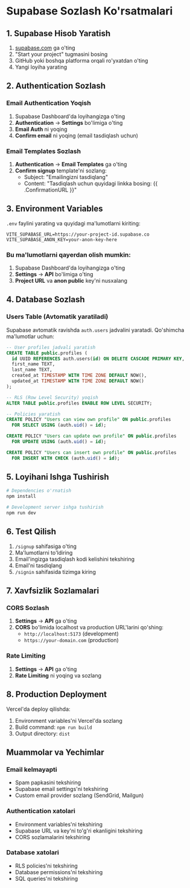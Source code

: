 # Supabase Sozlash Ko'rsatmalari

## 1. Supabase Hisob Yaratish

1. [supabase.com](https://supabase.com) ga o'ting
2. "Start your project" tugmasini bosing
3. GitHub yoki boshqa platforma orqali ro'yxatdan o'ting
4. Yangi loyiha yarating

## 2. Authentication Sozlash

### Email Authentication Yoqish
1. Supabase Dashboard'da loyihangizga o'ting
2. **Authentication** → **Settings** bo'limiga o'ting
3. **Email Auth** ni yoqing
4. **Confirm email** ni yoqing (email tasdiqlash uchun)

### Email Templates Sozlash
1. **Authentication** → **Email Templates** ga o'ting
2. **Confirm signup** template'ni sozlang:
   - Subject: "Emailingizni tasdiqlang"
   - Content: "Tasdiqlash uchun quyidagi linkka bosing: {{ .ConfirmationURL }}"

## 3. Environment Variables

`.env` faylini yarating va quyidagi ma'lumotlarni kiriting:

```env
VITE_SUPABASE_URL=https://your-project-id.supabase.co
VITE_SUPABASE_ANON_KEY=your-anon-key-here
```

### Bu ma'lumotlarni qayerdan olish mumkin:
1. Supabase Dashboard'da loyihangizga o'ting
2. **Settings** → **API** bo'limiga o'ting
3. **Project URL** va **anon public** key'ni nusxalang

## 4. Database Sozlash

### Users Table (Avtomatik yaratiladi)
Supabase avtomatik ravishda `auth.users` jadvalini yaratadi. Qo'shimcha ma'lumotlar uchun:

```sql
-- User profiles jadvali yaratish
CREATE TABLE public.profiles (
  id UUID REFERENCES auth.users(id) ON DELETE CASCADE PRIMARY KEY,
  first_name TEXT,
  last_name TEXT,
  created_at TIMESTAMP WITH TIME ZONE DEFAULT NOW(),
  updated_at TIMESTAMP WITH TIME ZONE DEFAULT NOW()
);

-- RLS (Row Level Security) yoqish
ALTER TABLE public.profiles ENABLE ROW LEVEL SECURITY;

-- Policies yaratish
CREATE POLICY "Users can view own profile" ON public.profiles
  FOR SELECT USING (auth.uid() = id);

CREATE POLICY "Users can update own profile" ON public.profiles
  FOR UPDATE USING (auth.uid() = id);

CREATE POLICY "Users can insert own profile" ON public.profiles
  FOR INSERT WITH CHECK (auth.uid() = id);
```

## 5. Loyihani Ishga Tushirish

```bash
# Dependencies o'rnatish
npm install

# Development server ishga tushirish
npm run dev
```

## 6. Test Qilish

1. `/signup` sahifasiga o'ting
2. Ma'lumotlarni to'ldiring
3. Email'ingizga tasdiqlash kodi kelishini tekshiring
4. Email'ni tasdiqlang
5. `/signin` sahifasida tizimga kiring

## 7. Xavfsizlik Sozlamalari

### CORS Sozlash
1. **Settings** → **API** ga o'ting
2. **CORS** bo'limida localhost va production URL'larini qo'shing:
   - `http://localhost:5173` (development)
   - `https://your-domain.com` (production)

### Rate Limiting
1. **Settings** → **API** ga o'ting
2. **Rate Limiting** ni yoqing va sozlang

## 8. Production Deployment

Vercel'da deploy qilishda:
1. Environment variables'ni Vercel'da sozlang
2. Build command: `npm run build`
3. Output directory: `dist`

## Muammolar va Yechimlar

### Email kelmayapti
- Spam papkasini tekshiring
- Supabase email settings'ni tekshiring
- Custom email provider sozlang (SendGrid, Mailgun)

### Authentication xatolari
- Environment variables'ni tekshiring
- Supabase URL va key'ni to'g'ri ekanligini tekshiring
- CORS sozlamalarini tekshiring

### Database xatolari
- RLS policies'ni tekshiring
- Database permissions'ni tekshiring
- SQL queries'ni tekshiring
